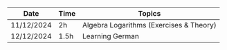 | Date       | Time | Topics                                  |
| ---------- | ---- | --------------------------------------- |
| 11/12/2024 | 2h   | Algebra Logarithms (Exercises & Theory) |
| 12/12/2024 | 1.5h | Learning German                         |


